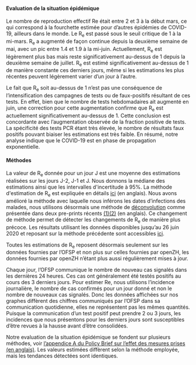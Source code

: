 <h4>Evaluation de la situation épidémique</h4>

Le nombre de reproduction effectif Re était entre 2 et 3 à la début mars, ce qui correspond à la fourchette estimée pour d’autres épidémies de COVID-19, ailleurs dans le monde. Le R<sub>e</sub> est passé sous le seuil critique de 1 à la mi-mars. R<sub>e</sub> a augmenté de façon continue depuis la deuxième semaine de mai, avec un pic entre 1.4 et 1.9 à la mi-juin. Actuellement, R<sub>e</sub> est légèrement plus bas mais reste significativement au-dessus de 1 depuis la deuxième semaine de juillet. R<sub>e</sub> est estimé significativement au-dessus de 1 de manière constante ces derniers jours, même si les estimations les plus récentes peuvent légèrement varier d’un jour à l’autre.

Le fait que R<sub>e</sub> soit au-dessus de 1 n’est pas une conséquence de l’intensification des campagnes de tests ou de faux-positifs résultant de ces tests. En effet, bien que le nombre de tests hebdomadaires ait augmenté en juin, une correction pour cette augmentation confirme que R<sub>e</sub> est actuellement significativement au-dessus de 1. Cette conclusion est concordante avec l’augmentation observée de la fraction positive de tests. La spécificité des tests PCR étant très élevée, le nombre de résultats faux positifs pouvant biaiser les estimations est très faible. En résumé, notre analyse indique que le COVID-19 est en phase de propagation exponentielle.


<h4>Méthodes</h4>

La valeur de R<sub>e</sub> donnée pour un jour J est une moyenne des estimations réalisées sur les jours J-2, J-1 et J. Nous donnons la médiane des estimations ainsi que les intervalles d'incertitude à 95%. La méthode d'estimation de R<sub>e</sub> est expliquée en détails [ici](https://ibz-shiny.ethz.ch/covid-19-re/methods.pdf) (en anglais). Nous avons amélioré la méthode avec laquelle nous inférons les dates d’infections des malades, nous utilisons désormais une méthode de [déconvolution](https://www.pnas.org/content/106/51/21825) comme présentée dans deux pre-prints récents [(1)](https://www.medrxiv.org/content/10.1101/2020.06.18.20134858v2)[(2)](https://www.medrxiv.org/content/10.1101/2020.05.12.20099366v1) (en anglais). Ce changement de méthode permet de détecter les changements de R<sub>e</sub> de manière plus précoce. Les résultats utilisant les données disponibles jusqu’au 26 juin 2020 et reposant sur la méthode précédente sont accessibles [ici](https://raw.githubusercontent.com/covid-19-Re/covid19-additionalData/master/misc/2020-06-27_results_CH_convolution_method.png).

Toutes les estimations de R<sub>e</sub> reposent désormais seulement sur les données fournies par l’OFSP et non plus sur celles fournies par openZH, les données fournies par openZH n’étant plus aussi régulièrement mises à jour.

Chaque jour, l’OFSP communique le nombre de nouveau cas signalés dans les dernières 24 heures. Ces cas ont généralement été testés positifs au cours des 3 derniers jours. Pour estimer Re, nous utilisons l’incidence journalière, le nombre de cas confirmés pour un jour donné et non le nombre de nouveaux cas signalés. Donc les données affichées sur nos graphes diffèrent des chiffres communiqués par l’OFSP dans sa communication quotidienne, elles ne représentent pas les mêmes quantités. Puisque la communication d’un test positif peut prendre 2 ou 3 jours, les incidences que nous présentons pour les derniers jours sont susceptibles d’être revues à la hausse avant d’être consolidées.

Notre evaluation de la situation épidémique se fondent sur plusieurs méthodes, voir [l’appendice A du Policy Brief sur l’effet des mesures prises (en anglais)](https://ncs-tf.ch/de/policy-briefs/effect-of-measures-21-april-20-en/download). Les valeurs estimées diffèrent selon la méthode employée, mais les tendances détectées sont identiques.
